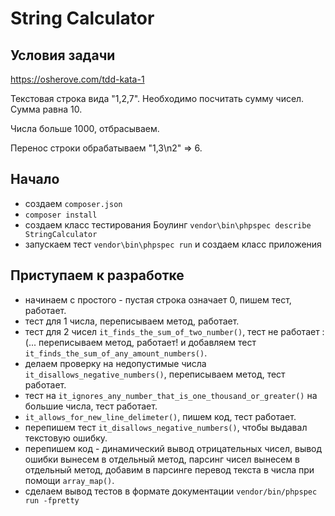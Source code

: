 # String Calculator

## Условия задачи

https://osherove.com/tdd-kata-1

Текстовая строка вида "1,2,7". Необходимо посчитать сумму чисел. Сумма равна 10.

Числа больше 1000, отбрасываем.

Перенос строки обрабатываем "1,3\n2" => 6.

## Начало

- создаем `composer.json`
- `composer install`
- создаем класс тестирования Боулинг `vendor\bin\phpspec describe StringCalculator`
- запускаем тест `vendor\bin\phpspec run` и создаем класс приложения

## Приступаем к разработке

- начинаем с простого - пустая строка означает 0, пишем тест, работает.
- тест для 1 числа, переписываем метод, работает.
- тест для 2 чисел `it_finds_the_sum_of_two_number()`, тест не работает :(... переписываем метод, работает! и добавляем тест `it_finds_the_sum_of_any_amount_numbers()`.
- делаем проверку на недопустимые числа `it_disallows_negative_numbers()`, переписываем метод, тест работает.
- тест на `it_ignores_any_number_that_is_one_thousand_or_greater()` на большие числа, тест работает.
- `it_allows_for_new_line_delimeter()`, пишем код, тест работает.
- перепишем тест `it_disallows_negative_numbers()`, чтобы выдавал текстовую ошибку.
- перепишем код - динамический вывод отрицательных чисел, вывод ошибки вынесем в отдельный метод, парсинг чисел вынесем в отдельный метод, добавим в парсинге перевод текста в числа при помощи `array_map()`.
- сделаем вывод тестов в формате документации `vendor/bin/phpspec run -fpretty`
